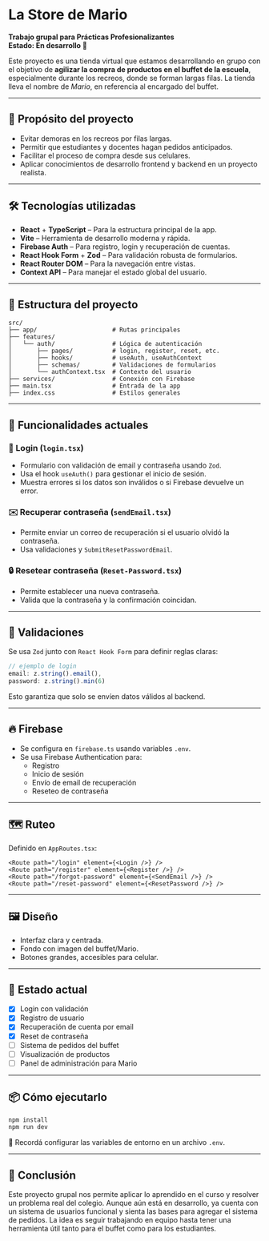 
# La Store de Mario

**Trabajo grupal para Prácticas Profesionalizantes**  
**Estado: En desarrollo 🚧**

Este proyecto es una tienda virtual que estamos desarrollando en grupo con el objetivo de **agilizar la compra de productos en el buffet de la escuela**, especialmente durante los recreos, donde se forman largas filas. La tienda lleva el nombre de *Mario*, en referencia al encargado del buffet.

---

## 🎯 Propósito del proyecto

- Evitar demoras en los recreos por filas largas.
- Permitir que estudiantes y docentes hagan pedidos anticipados.
- Facilitar el proceso de compra desde sus celulares.
- Aplicar conocimientos de desarrollo frontend y backend en un proyecto realista.

---

## 🛠️ Tecnologías utilizadas

- **React** + **TypeScript** – Para la estructura principal de la app.
- **Vite** – Herramienta de desarrollo moderna y rápida.
- **Firebase Auth** – Para registro, login y recuperación de cuentas.
- **React Hook Form** + **Zod** – Para validación robusta de formularios.
- **React Router DOM** – Para la navegación entre vistas.
- **Context API** – Para manejar el estado global del usuario.

---

## 📁 Estructura del proyecto

```
src/
├── app/                     # Rutas principales
├── features/
│   └── auth/                # Lógica de autenticación
│       ├── pages/           # login, register, reset, etc.
│       ├── hooks/           # useAuth, useAuthContext
│       ├── schemas/         # Validaciones de formularios
│       └── authContext.tsx  # Contexto del usuario
├── services/                # Conexión con Firebase
├── main.tsx                 # Entrada de la app
├── index.css                # Estilos generales
```

---

## 🧩 Funcionalidades actuales

### 🔐 Login (`login.tsx`)

- Formulario con validación de email y contraseña usando `Zod`.
- Usa el hook `useAuth()` para gestionar el inicio de sesión.
- Muestra errores si los datos son inválidos o si Firebase devuelve un error.

### ✉️ Recuperar contraseña (`sendEmail.tsx`)

- Permite enviar un correo de recuperación si el usuario olvidó la contraseña.
- Usa validaciones y `SubmitResetPasswordEmail`.

### 🔒 Resetear contraseña (`Reset-Password.tsx`)

- Permite establecer una nueva contraseña.
- Valida que la contraseña y la confirmación coincidan.

---

## 🧠 Validaciones

Se usa `Zod` junto con `React Hook Form` para definir reglas claras:

```ts
// ejemplo de login
email: z.string().email(),
password: z.string().min(6)
```

Esto garantiza que solo se envíen datos válidos al backend.

---

## 🔥 Firebase

- Se configura en `firebase.ts` usando variables `.env`.
- Se usa Firebase Authentication para:
  - Registro
  - Inicio de sesión
  - Envío de email de recuperación
  - Reseteo de contraseña

---

## 🗺️ Ruteo

Definido en `AppRoutes.tsx`:

```tsx
<Route path="/login" element={<Login />} />
<Route path="/register" element={<Register />} />
<Route path="/forgot-password" element={<SendEmail />} />
<Route path="/reset-password" element={<ResetPassword />} />
```

---

## 🖼️ Diseño

- Interfaz clara y centrada.
- Fondo con imagen del buffet/Mario.
- Botones grandes, accesibles para celular.

---

## 🚧 Estado actual

- [x] Login con validación
- [x] Registro de usuario
- [x] Recuperación de cuenta por email
- [x] Reset de contraseña
- [ ] Sistema de pedidos del buffet
- [ ] Visualización de productos
- [ ] Panel de administración para Mario

---

## 📦 Cómo ejecutarlo

```bash
npm install
npm run dev
```

📌 Recordá configurar las variables de entorno en un archivo `.env`.

---

## 🙌 Conclusión

Este proyecto grupal nos permite aplicar lo aprendido en el curso y resolver un problema real del colegio. Aunque aún está en desarrollo, ya cuenta con un sistema de usuarios funcional y sienta las bases para agregar el sistema de pedidos. La idea es seguir trabajando en equipo hasta tener una herramienta útil tanto para el buffet como para los estudiantes.
